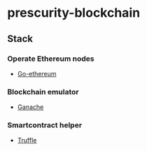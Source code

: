 # prescurity-blockchain

## Stack
### Operate Ethereum nodes
- [Go-ethereum](https://geth.ethereum.org/)
### Blockchain emulator
- [Ganache](https://www.trufflesuite.com/ganache)
### Smartcontract helper
- [Truffle](https://www.trufflesuite.com/truffle)


